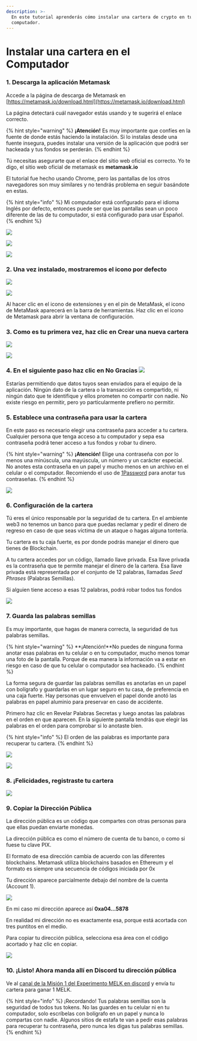 ```yaml
---
description: >-
  En este tutorial aprenderás cómo instalar una cartera de crypto en tu 
  computador.
---
```


# Instalar una cartera en el Computador

### 1. Descarga la aplicación Metamask

Accede a la página de descarga de Metamask en [https://metamask.io/download.html](https://metamask.io/download.html)

La página detectará cuál navegador estás usando y te sugerirá el enlace correcto.

{% hint style="warning" %}
**¡Atención!** Es muy importante que confíes en la fuente de donde estás haciendo la instalación. Si lo instalas desde una fuente insegura, puedes instalar una versión de la aplicación que podrá ser hackeada y tus fondos se perderán.
{% endhint %}

Tú necesitas asegurarte que el enlace del sitio web oficial es correcto. Yo te digo, el sitio web oficial de metamask es **metamask.io**

El tutorial fue hecho usando Chrome, pero las pantallas de los otros navegadores son muy similares y no tendrás problema en seguir basándote en estas.

{% hint style="info" %}
Mi computador está configurado para el idioma Inglés por defecto, entonces puede ser que las pantallas sean un poco diferente de las de tu computador, si está configurado para usar Español.
{% endhint %}

![](../../.gitbook/assets/Screen\_Shot\_2022-01-16\_at\_18\_36\_19.png)

![](../../.gitbook/assets/MetaMask\_-\_Chrome\_Web\_Store-3.png)

![](../../.gitbook/assets/MetaMask\_-\_Chrome\_Web\_Store-2.png)

### 2. Una vez instalado, mostraremos el icono por defecto

![](../../.gitbook/assets/MetaMask\_-\_Chrome\_Web\_Store-4.png)

![](../../.gitbook/assets/Extensions\_and\_MetaMask\_-\_Chrome\_Web\_Store.png)

Al hacer clic en el icono de extensiones y en el pin de MetaMask, el icono de MetaMask aparecerá en la barra de herramientas. Haz clic en el icono de Metamask para abrir la ventana de configuración.

### 3. Como es tu primera vez, haz clic en Crear una nueva cartera

![](../../.gitbook/assets/MetaMask.png)

![](../../.gitbook/assets/MetaMask-2.png)

### 4. En el siguiente paso haz clic en No Gracias ![](../../.gitbook/assets/MetaMask-3.png)

Estarías permitiendo que datos tuyos sean enviados para el equipo de la aplicación.  Ningún dato de la cartera o la transacción es compartido, ni ningún dato que te identifique y ellos prometen no compartir con nadie. No existe riesgo en permitir, pero yo particularmente prefiero no permitir.

### 5. Establece una contraseña para usar la cartera

En este paso es necesario elegir una contraseña para acceder a tu cartera. Cualquier persona que tenga acceso a tu computador y sepa esa contraseña podrá tener acceso a tus fondos y robar tu dinero.

{% hint style="warning" %}
**¡Atención!** Elige una contraseña con por lo menos una minúscula, una mayúscula, un número y un carácter especial. No anotes esta contraseña en un papel y mucho menos en un archivo en el celular o el computador. Recomiendo el uso de [1Password](https://1password.com/pt/) para anotar tus contraseñas.
{% endhint %}

![](../../.gitbook/assets/MetaMask-6.png)

### **6. Configuración de la cartera**

Tú eres el único responsable por la seguridad de tu cartera. En el ambiente web3 no tenemos un banco para que puedas reclamar y pedir el dinero de regreso en caso de que seas víctima de un ataque o hagas alguna tontería.

Tu cartera es tu caja fuerte, es por donde podrás manejar el dinero que tienes de Blockchain.

A tu cartera accedes por un código, llamado llave privada. Esa llave privada es la contraseña que te permite manejar el dinero de la cartera. Esa llave privada está representada por el conjunto de 12 palabras, llamadas _Seed Phrases_ (Palabras Semillas).

Si alguien tiene acceso a esas 12 palabras, podrá robar todos tus fondos

![](../../.gitbook/assets/MetaMask-5.png)

### **7. Guarda las palabras semillas**

Es muy importante, que hagas de manera correcta, la seguridad de tus palabras semillas.

{% hint style="warning" %}
**¡Atención!**No puedes de ninguna forma anotar esas palabras en tu celular o en tu computador, mucho menos tomar una foto de la pantalla. Porque de esa manera la información va a estar en riesgo en caso de que tu celular o computador sea hackeado.
{% endhint %}

La forma segura de guardar las palabras semillas es anotarlas en un papel con bolígrafo y guardarlas en un lugar seguro en tu casa, de preferencia en una caja fuerte. Hay personas que envuelven el papel donde anotó las palabras en papel aluminio para preservar en caso de accidente.

Primero haz clic en Revelar Palabras Secretas y luego anotas las palabras en el orden en que aparecen. En la siguiente pantalla tendrás que elegir las palabras en el orden para comprobar si lo anotaste bien.

{% hint style="info" %}
El orden de las palabras es importante para recuperar tu cartera.
{% endhint %}

![](../../.gitbook/assets/MetaMask-7.png)

![](../../.gitbook/assets/MetaMask-8.png)

### 8. ¡Felicidades, registraste tu cartera

![](../../.gitbook/assets/MetaMask-9.png)

### 9. Copiar la Dirección Pública

La dirección pública es un código que compartes con otras personas para que ellas puedan enviarte monedas.

La dirección pública es como el número de cuenta de tu banco, o como si fuese tu clave PIX.

El formato de esa dirección cambia de acuerdo con las diferentes blockchains. Metamask utiliza blockchains basados en Ethereum y el formato es siempre una secuencia de códigos iniciada por 0x

Tu dirección aparece parcialmente debajo del nombre de la cuenta (Account 1).

![](../../.gitbook/assets/MetaMask-10.png)

En mi caso mi dirección aparece así **0xa04...5878**

En realidad mi dirección no es exactamente esa, porque está acortada con tres puntitos en el medio.

Para copiar tu dirección pública, selecciona esa área con el código acortado y haz clic en copiar.

![](<../../.gitbook/assets/Screen Shot 2022-01-16 at 18.57.51.png>)

### 10. ¡Listo! Ahora manda allí en Discord tu dirección pública

Ve al [canal de la Misión 1 del Experimento MELK en discord](https://discord.gg/2SjfbXw6pd) y envía tu cartera para ganar 1 MELK.

{% hint style="info" %}
¡Recordando! Tus palabras semillas son la seguridad de todos tus tokens. No las guardes en tu celular ni en tu computador, solo escríbelas con bolígrafo en un papel y nunca lo compartas con nadie. Algunos sitios de estafa te van a pedir esas palabras para recuperar tu contraseña, pero nunca les digas tus palabras semillas.
{% endhint %}